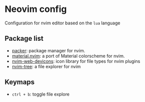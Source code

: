# Neovim config

Configuration for nvim editor based on the `lua` language

## Package list

- [packer](https://github.com/wbthomason/packer.nvim): package manager for nvim.
- [material.nvim](https://github.com/marko-cerovac/material.nvim): a port of Material colorscheme for nvim.
- [nvim-web-devicons](https://github.com/nvim-tree/nvim-web-devicons): icon library for file types for nvim plugins
- [nvim-tree](https://github.com/nvim-tree/nvim-tree.lua): a file explorer for nvim

## Keymaps

- `ctrl + b`: toggle file explore